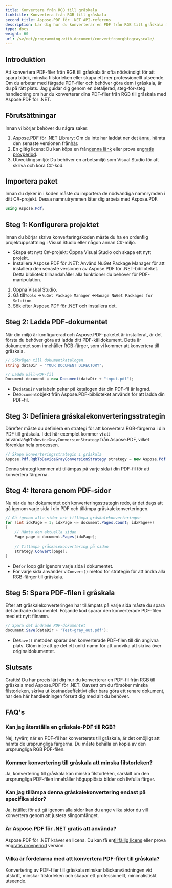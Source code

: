 ```yaml
---
title: Konvertera från RGB till gråskala
linktitle: Konvertera från RGB till gråskala
second_title: Aspose.PDF för .NET API-referens
description: Lär dig hur du konverterar en PDF från RGB till gråskala med Aspose.PDF för .NET. En steg-för-steg-guide för att förenkla PDF-färgkonvertering och spara filutrymme.
type: docs
weight: 60
url: /sv/net/programming-with-document/convertfromrgbtograyscale/
---
```

## Introduktion

Att konvertera PDF-filer från RGB till gråskala är ofta nödvändigt för att spara bläck, minska filstorleken eller skapa ett mer professionellt utseende. Om du arbetar med färgade PDF-filer och behöver göra dem i gråskala, är du på rätt plats. Jag guidar dig genom en detaljerad, steg-för-steg handledning om hur du konverterar dina PDF-filer från RGB till gråskala med Aspose.PDF för .NET.

## Förutsättningar

Innan vi börjar behöver du några saker:

1.  Aspose.PDF för .NET Library: Om du inte har laddat ner det ännu, hämta den senaste versionen från[här](https://releases.aspose.com/pdf/net/).
2.  En giltig licens: Du kan köpa en från[denna länk](https://purchase.aspose.com/buy) eller prova en[gratis provperiod](https://releases.aspose.com/).
3. Utvecklingsmiljö: Du behöver en arbetsmiljö som Visual Studio för att skriva och köra C#-kod.

## Importera paket

Innan du dyker in i koden måste du importera de nödvändiga namnrymden i ditt C#-projekt. Dessa namnutrymmen låter dig arbeta med Aspose.PDF.

```csharp
using Aspose.Pdf;
```

## Steg 1: Konfigurera projektet

Innan du börjar skriva konverteringskoden måste du ha en ordentlig projektuppsättning i Visual Studio eller någon annan C#-miljö.

- Skapa ett nytt C#-projekt: Öppna Visual Studio och skapa ett nytt projekt.
- Installera Aspose.PDF för .NET: Använd NuGet Package Manager för att installera den senaste versionen av Aspose.PDF för .NET-biblioteket. Detta bibliotek tillhandahåller alla funktioner du behöver för PDF-manipulation.

1. Öppna Visual Studio.
2.  Gå till`Tools` ->`NuGet Package Manager` ->`Manage NuGet Packages for Solution`.
3. Sök efter Aspose.PDF för .NET och installera det.

## Steg 2: Ladda PDF-dokumentet

När din miljö är konfigurerad och Aspose.PDF-paketet är installerat, är det första du behöver göra att ladda ditt PDF-källdokument. Detta är dokumentet som innehåller RGB-färger, som vi kommer att konvertera till gråskala.

```csharp
// Sökvägen till dokumentkatalogen.
string dataDir = "YOUR DOCUMENT DIRECTORY";

// Ladda käll-PDF-fil
Document document = new Document(dataDir + "input.pdf");
```

-  De`dataDir` variabeln pekar på katalogen där din PDF-fil är lagrad.
-  De`Document`objekt från Aspose.PDF-biblioteket används för att ladda din PDF-fil.

## Steg 3: Definiera gråskalekonverteringsstrategin

 Därefter måste du definiera en strategi för att konvertera RGB-färgerna i din PDF till gråskala. I det här exemplet kommer vi att använda`RgbToDeviceGrayConversionStrategy` från Aspose.PDF, vilket förenklar hela processen.

```csharp
// Skapa konverteringsstrategin i gråskala
Aspose.Pdf.RgbToDeviceGrayConversionStrategy strategy = new Aspose.Pdf.RgbToDeviceGrayConversionStrategy();
```

Denna strategi kommer att tillämpas på varje sida i din PDF-fil för att konvertera färgerna.

## Steg 4: Iterera genom PDF-sidor

Nu när du har dokumentet och konverteringsstrategin redo, är det dags att gå igenom varje sida i din PDF och tillämpa gråskalekonverteringen. 

```csharp
// Gå igenom alla sidor och tillämpa gråskalekonverteringen
for (int idxPage = 1; idxPage <= document.Pages.Count; idxPage++)
{
    // Hämta den aktuella sidan
    Page page = document.Pages[idxPage];
    
    // Tillämpa gråskalekonvertering på sidan
    strategy.Convert(page);
}
```

-  De`for` loop går igenom varje sida i dokumentet.
-  För varje sida använder vi`Convert()` metod för strategin för att ändra alla RGB-färger till gråskala.

## Steg 5: Spara PDF-filen i gråskala

Efter att gråskalekonverteringen har tillämpats på varje sida måste du spara det ändrade dokumentet. Följande kod sparar den konverterade PDF-filen med ett nytt filnamn.

```csharp
// Spara det ändrade PDF-dokumentet
document.Save(dataDir + "Test-gray_out.pdf");
```

-  De`Save()` metoden sparar den konverterade PDF-filen till din angivna plats. Glöm inte att ge det ett unikt namn för att undvika att skriva över originaldokumentet.

## Slutsats

Grattis! Du har precis lärt dig hur du konverterar en PDF-fil från RGB till gråskala med Aspose.PDF för .NET. Oavsett om du försöker minska filstorleken, skriva ut kostnadseffektivt eller bara göra ett renare dokument, har den här handledningen försett dig med allt du behöver.

## FAQ's

### Kan jag återställa en gråskale-PDF till RGB?

Nej, tyvärr, när en PDF-fil har konverterats till gråskala, är det omöjligt att hämta de ursprungliga färgerna. Du måste behålla en kopia av den ursprungliga RGB PDF-filen.

### Kommer konvertering till gråskala att minska filstorleken?

Ja, konvertering till gråskala kan minska filstorleken, särskilt om den ursprungliga PDF-filen innehåller högupplösta bilder och livfulla färger.

### Kan jag tillämpa denna gråskalekonvertering endast på specifika sidor?

Ja, istället för att gå igenom alla sidor kan du ange vilka sidor du vill konvertera genom att justera slingomfånget.

### Är Aspose.PDF för .NET gratis att använda?

 Aspose.PDF för .NET kräver en licens. Du kan få en[tillfällig licens](https://purchase.aspose.com/temporary-license/) eller prova en[gratis provperiod](https://releases.aspose.com/) version.

### Vilka är fördelarna med att konvertera PDF-filer till gråskala?

Konvertering av PDF-filer till gråskala minskar bläckanvändningen vid utskrift, minskar filstorleken och skapar ett professionellt, minimalistiskt utseende.